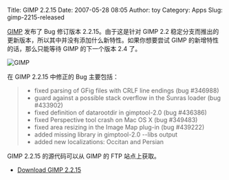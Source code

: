 Title: GIMP 2.2.15
Date: 2007-05-28 08:05
Author: toy
Category: Apps
Slug: gimp-2215-released

[GIMP](http://linuxtoy.org/tag/gimp) 发布了 Bug 修订版本
2.2.15。由于这是针对 GIMP 2.2
稳定分支而推出的更新版本，所以其中并没有添加什么新特性。如果你想要尝试
GIMP 的新增特性的话，那么只能等待 GIMP 的下一个版本 2.4 了。

![GIMP](http://i.linuxtoy.org/i/logo/gimp.png)

在 GIMP 2.2.15 中修正的 Bug 主要包括：

> - fixed parsing of GFig files with CRLF line endings (bug #346988)  
>  - guard against a possible stack overflow in the Sunras loader (bug
> #433902)  
>  - fixed definition of datarootdir in gimptool-2.0 (bug #436386)  
>  - fixed Perspective tool crash on Mac OS X (bug #349483)  
>  - fixed area resizing in the Image Map plug-in (bug #439222)  
>  - added missing library in gimptool-2.0 --libs output  
>  - added new localizations: Occitan and Persian

GIMP 2.2.15 的源代码可以从 GIMP 的 FTP 站点上获取。

- [Download GIMP 2.2.15](ftp://ftp.gimp.org/pub/gimp/v2.2/)

